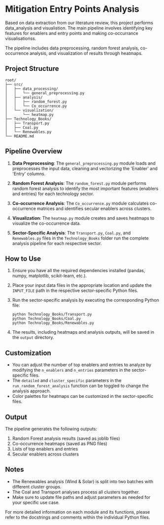 # Mitigation Entry Points Analysis

Based on data extraction from our literature review, this project performs data_analysis and visualistion. The main pipeline involves identifying key features for enablers and entry points and making co-occurrance visualisationss. 

The pipeline includes data preprocessing, random forest analysis, co-occurrence analysis, and visualization of results through heatmaps.

## Project Structure

```
root/
├── src/
│   ├── data_processing/
│   │   └── general_preprocessing.py
│   ├── analysis/
│   │   ├── random_forest.py
│   │   └── Co_occurrence.py
│   └── visualization/
│       └── heatmap.py
├── Technology_Books/
│   ├── Transport.py
│   ├── Coal.py
│   └── Renewables.py
└── README.md
```

## Pipeline Overview

1. **Data Preprocessing**: The `general_preprocessing.py` module loads and preprocesses the input data, cleaning and vectorizing the 'Enabler' and 'Entry' columns.

2. **Random Forest Analysis**: The `random_forest.py` module performs random forest analysis to identify the most important features (enablers and entries) for each technology sector.

3. **Co-occurrence Analysis**: The `Co_occurrence.py` module calculates co-occurrence matrices and identifies secular enablers across clusters.

4. **Visualization**: The `heatmap.py` module creates and saves heatmaps to visualize the co-occurrence data.

5. **Sector-Specific Analysis**: The `Transport.py`, `Coal.py`, and `Renewables.py` files in the `Technology_Books` folder run the complete analysis pipeline for each respective sector.

## How to Use

1. Ensure you have all the required dependencies installed (pandas, numpy, matplotlib, scikit-learn, etc.).

2. Place your input data files in the appropriate location and update the `INPUT_FILE` path in the respective sector-specific Python files.

3. Run the sector-specific analysis by executing the corresponding Python file:

   ```
   python Technology_Books/Transport.py
   python Technology_Books/Coal.py
   python Technology_Books/Renewables.py
   ```

4. The results, including heatmaps and analysis outputs, will be saved in the `output` directory.

## Customization

- You can adjust the number of top enablers and entries to analyze by modifying the `n_enablers` and `n_entries` parameters in the sector-specific files.
- The `detailed` and `cluster_specific` parameters in the `run_random_forest_analysis` function can be toggled to change the analysis approach.
- Color palettes for heatmaps can be customized in the sector-specific files.

## Output

The pipeline generates the following outputs:

1. Random Forest analysis results (saved as joblib files)
2. Co-occurrence heatmaps (saved as PNG files)
3. Lists of top enablers and entries
4. Secular enablers across clusters

## Notes

- The Renewables analysis (Wind & Solar) is split into two batches with different cluster groups.
- The Coal and Transport analyses process all clusters together.
- Make sure to update file paths and adjust parameters as needed for your specific use case.

For more detailed information on each module and its functions, please refer to the docstrings and comments within the individual Python files.